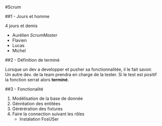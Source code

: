 #Scrum

##1 - Jours et homme

4 jours et demis

* Aurélien _ScrumMaster_
* Flavien
* Lucas
* Michel

##2 - Définition de terminé

Lorsque un dev a developper et pusher sa fonctionnalitée, il le fait savoir. Un autre dev. de la team prendra en charge de la tester. Si le test est positif la fonction serrat alors __terminé__.

##3 - Fonctionalité

1. Modélisation de la base de donnée
2. Génréation des entitées
3. Gérérération des fixtures
4. Faire la connection suivant les rôles
	* Instalation FosUSer
	



	